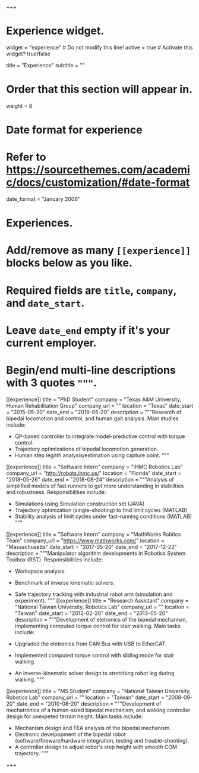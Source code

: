 +++
# Experience widget.
widget = "experience"  # Do not modify this line!
active = true  # Activate this widget? true/false

title = "Experience"
subtitle = ""

# Order that this section will appear in.
weight = 8

# Date format for experience
#   Refer to https://sourcethemes.com/academic/docs/customization/#date-format
date_format = "January 2006"

# Experiences.
#   Add/remove as many `[[experience]]` blocks below as you like.
#   Required fields are `title`, `company`, and `date_start`.
#   Leave `date_end` empty if it's your current employer.
#   Begin/end multi-line descriptions with 3 quotes `"""`.

[[experience]]
  title = "PhD Student"
  company = "Texas A&M University, Human Rehabilitation Group"
  company_url = ""
  location = "Texas"
  date_start = "2015-05-20"
  date_end = "2019-05-20"
  description = """Research of bipedal locomotion and control, and human gait analysis.
  Main studies include:
  
  * QP-based controller to integrate model-predictive control with torque control.
  * Trajectory optimizations of bipedal locomotion generation.
  * Human step legnth analysis/estimation using capture point.
"""

[[experience]]
  title = "Software Intern"
  company = "IHMC Robotics Lab"
  company_url = "http://robots.ihmc.us/"
  location = "Florida"
  date_start = "2018-05-26"
  date_end = "2018-08-24"
  description = """Analysis of simplified models of fast runners to get more understanding in stabilities and robustness.
  Responsibilities include:
  
  * Simulations using Simulation construction set (JAVA)
  * Trajectory optimization (single-shooting) to find limit cycles (MATLAB)
  * Stability analysis of limit cycles under fast-running conditions (MATLAB)
"""

[[experience]]
  title = "Software Intern"
  company = "MathWorks Robitcs Team"
  company_url = "https://www.mathworks.com/"
  location = "Massachusetts"
  date_start = "2017-05-20"
  date_end = "2017-12-23"
  description = """Manipulator algorithm developments in Robotics System Toolbox (RST).
  Responsibilities include:
  
  * Workspace analysis.
  * Benchmark of inverse kinematic solvers.
  * Safe trajectory tracking with industrial robot arm (simulation and experiment).
"""
[[experience]]
  title = "Research Assistant"
  company = "National Taiwan University, Robotics Lab"
  company_url = ""
  location = "Taiwan"
  date_start = "2012-02-20"
  date_end = "2013-05-20"
  description = """Development of eletronics of the bipedal mechanism, implementing computed torque control for stair walking.
  Main tasks include:
  
  * Upgraded the eletronics from CAN Bus with USB to EtherCAT.
  * Implemented computed torque control with sliding mode for stair walking.
  * An inverse-kinematic solver design to stretching robot leg during walking.
"""

[[experience]]
  title = "MS Student"
  company = "National Taiwan University, Robotics Lab"
  company_url = ""
  location = "Taiwan"
  date_start = "2008-09-20"
  date_end = "2010-08-20"
  description = """Development of mechatronics of a human-sized bipedal mechanism, and walking controller design for unexpeted terrain height.
  Main tasks include:
  
  * Mechanism design and FEA analysis of the bipedal mechanism.
  * Electronic develpopment of the bipedal robot (software/fireware/hardware integration, testing and trouble-shooting).
  * A controller design to adjust robot's step height with smooth COM trajectory.
"""

+++
